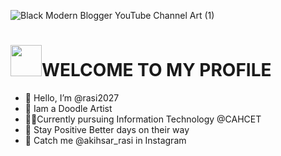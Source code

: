 ![Black Modern Blogger YouTube Channel Art (1)](https://user-images.githubusercontent.com/111967006/197776204-ea607e3c-27ec-41e3-8637-34459798e83c.gif)



# <img src="https://user-images.githubusercontent.com/111967006/199491254-244e390f-4131-4fe2-a85b-b02dd376cc0b.gif" width="50px">**WELCOME TO MY PROFILE**
- 👋 Hello, I’m @rasi2027
- 👀 Iam a Doodle Artist
- 👩‍💻Currently pursuing Information Technology @CAHCET
- 💙 Stay Positive Better days on their way
- 💬 Catch me @akihsar_rasi in Instagram 

<!---
rasi2027/rasi2027 is a ✨ special ✨ repository because its `README.md` (this file) appears on your GitHub profile.
You can click the Preview link to take a look at your changes.
--->
